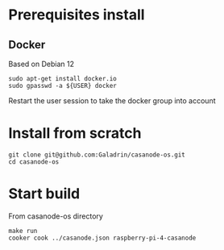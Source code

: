 # Prerequisites install

## Docker

Based on Debian 12

```
sudo apt-get install docker.io
sudo gpasswd -a ${USER} docker
```

Restart the user session to take the docker group into account

# Install from scratch

```
git clone git@github.com:Galadrin/casanode-os.git
cd casanode-os
```

# Start build

From casanode-os directory

```
make run
cooker cook ../casanode.json raspberry-pi-4-casanode
```
